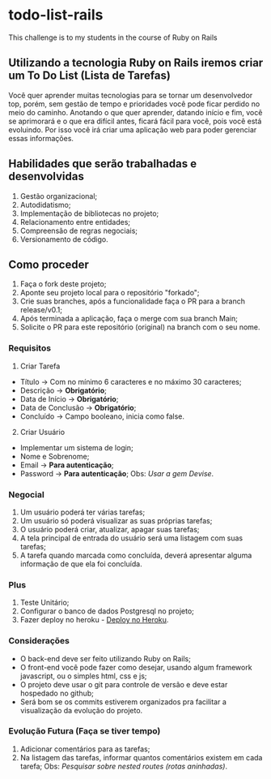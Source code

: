 # todo-list-rails
This challenge is to my students in the course of Ruby on Rails

## Utilizando a tecnologia Ruby on Rails iremos criar um To Do List (Lista de Tarefas)
Você quer aprender muitas tecnologias para se tornar um desenvolvedor top, porém, sem gestão de tempo e prioridades você pode ficar perdido no meio do caminho. Anotando o que quer aprender, datando início e fim, você se aprimorará e o que era difícil antes, ficará fácil para você, pois você está evoluindo.
Por isso você irá criar uma aplicação web para poder gerenciar essas informações.

## Habilidades que serão trabalhadas e desenvolvidas
1. Gestão organizacional;
2. Autodidatismo;
3. Implementação de bibliotecas no projeto;
4. Relacionamento entre entidades;
5. Compreensão de regras negociais;
6. Versionamento de código.

## Como proceder
1. Faça o fork deste projeto;
2. Aponte seu projeto local para o repositório "forkado";
3. Crie suas branches, após a funcionalidade faça o PR para a branch release/v0.1;
4. Após terminada a aplicação, faça o merge com sua branch Main;
5. Solicite o PR para este repositório (original) na branch com o seu nome.

### Requisitos
1. Criar Tarefa
  - Título -> Com no mínimo 6 caracteres e no máximo 30 caracteres;
  - Descrição -> **Obrigatório**;
  - Data de Início -> **Obrigatório**;
  - Data de Conclusão -> **Obrigatório**;
  - Concluído -> Campo booleano, inicia como false.

2. Criar Usuário
  - Implementar um sistema de login;
  - Nome e Sobrenome;
  - Email -> **Para autenticação**;
  - Password -> **Para autenticação**;
  Obs: *Usar a gem Devise*.
  
### Negocial
1. Um usuário poderá ter várias tarefas;
2. Um usuário só poderá visualizar as suas próprias tarefas;
3. O usuário poderá criar, atualizar, apagar suas tarefas;
4. A tela principal de entrada do usuário será uma listagem com suas tarefas;
5. A tarefa quando marcada como concluída, deverá apresentar alguma informação de que ela foi concluída.

### Plus
1. Teste Unitário;
2. Configurar o banco de dados Postgresql no projeto;
3. Fazer deploy no heroku - [Deploy no Heroku](https://medium.com/campuscode/deploy-de-uma-aplica%C3%A7%C3%A3o-ruby-on-rails-5-2-no-heroku-9e4352a973f9).

### Considerações
- O back-end deve ser feito utilizando Ruby on Rails;
- O front-end você pode fazer como desejar, usando algum framework javascript, ou o simples html, css e js;
- O projeto deve usar o git para controle de versão e deve estar hospedado no github;
- Será bom se os commits estiverem organizados pra facilitar a visualização da evolução do projeto.

### Evolução Futura (Faça se tiver tempo)
1. Adicionar comentários para as tarefas;
2. Na listagem das tarefas, informar quantos comentários existem em cada tarefa;
Obs: *Pesquisar sobre nested routes (rotas aninhadas)*.
